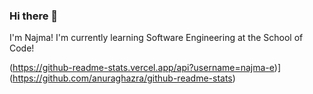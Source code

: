 ### Hi there 👋

I'm Najma! I'm currently learning Software Engineering at the School of Code! 

(https://github-readme-stats.vercel.app/api?username=najma-e)](https://github.com/anuraghazra/github-readme-stats)


<!--
**najma-e/najma-e** is a ✨ _special_ ✨ repository because its `README.md` (this file) appears on your GitHub profile.

Here are some ideas to get you started:

- 🔭 I’m currently working on ...
- 🌱 I’m currently learning ...
- 👯 I’m looking to collaborate on ...
- 🤔 I’m looking for help with ...
- 💬 Ask me about ...
- 📫 How to reach me: ...
- 😄 Pronouns: ...
- ⚡ Fun fact: ...
-->
